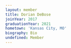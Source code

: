 ```yaml
---
layout: member
title: Dorian DeBose
joinYear: 2017
graduationYear: 2021
hometown: 'Kansas City, MO'
biography: Bio
undefined: Member
---
```


